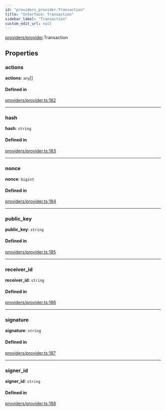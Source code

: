 ```yaml
---
id: "providers_provider.Transaction"
title: "Interface: Transaction"
sidebar_label: "Transaction"
custom_edit_url: null
---
```


[providers/provider](../modules/providers_provider.md).Transaction

## Properties

### actions

 **actions**: `any`[]

#### Defined in

[providers/provider.ts:182](https://github.com/maxhr/near--near-api-js/blob/d8efa7d5/packages/near-api-js/src/providers/provider.ts#L182)

___

### hash

 **hash**: `string`

#### Defined in

[providers/provider.ts:183](https://github.com/maxhr/near--near-api-js/blob/d8efa7d5/packages/near-api-js/src/providers/provider.ts#L183)

___

### nonce

 **nonce**: `bigint`

#### Defined in

[providers/provider.ts:184](https://github.com/maxhr/near--near-api-js/blob/d8efa7d5/packages/near-api-js/src/providers/provider.ts#L184)

___

### public\_key

 **public\_key**: `string`

#### Defined in

[providers/provider.ts:185](https://github.com/maxhr/near--near-api-js/blob/d8efa7d5/packages/near-api-js/src/providers/provider.ts#L185)

___

### receiver\_id

 **receiver\_id**: `string`

#### Defined in

[providers/provider.ts:186](https://github.com/maxhr/near--near-api-js/blob/d8efa7d5/packages/near-api-js/src/providers/provider.ts#L186)

___

### signature

 **signature**: `string`

#### Defined in

[providers/provider.ts:187](https://github.com/maxhr/near--near-api-js/blob/d8efa7d5/packages/near-api-js/src/providers/provider.ts#L187)

___

### signer\_id

 **signer\_id**: `string`

#### Defined in

[providers/provider.ts:188](https://github.com/maxhr/near--near-api-js/blob/d8efa7d5/packages/near-api-js/src/providers/provider.ts#L188)
